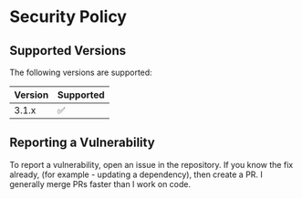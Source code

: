 # Security Policy

## Supported Versions

The following versions are supported:

| Version | Supported          |
| ------- | ------------------ |
| 3.1.x   | :white_check_mark: |

## Reporting a Vulnerability

To report a vulnerability, open an issue in the repository.  If you 
know the fix already, (for example - updating a dependency), then create 
a PR.  I generally merge PRs faster than I work on code.
